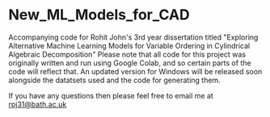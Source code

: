 # New_ML_Models_for_CAD
Accompanying code for Rohit John's 3rd year dissertation titled "Exploring Alternative Machine Learning Models for Variable Ordering in Cylindrical Algebraic Decomposition"
Please note that all code for this project was originally written and run using Google Colab, and so certain parts of the code will reflect that. An updated version for Windows will be released soon alongside the datatsets used and the code for generating them.

If you have any questions then please feel free to email me at rpj31@bath.ac.uk 
